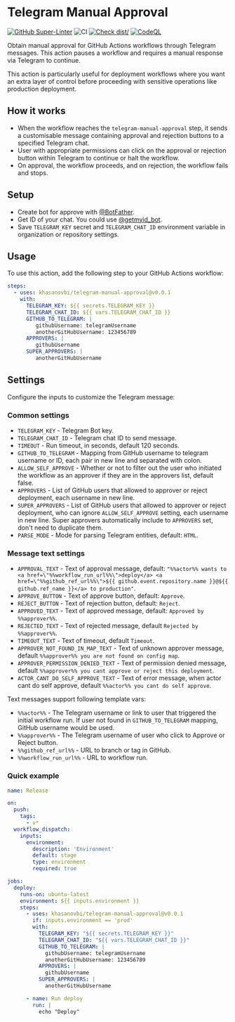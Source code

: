 # Telegram Manual Approval

[![GitHub Super-Linter](https://github.com/actions/typescript-action/actions/workflows/linter.yml/badge.svg)](https://github.com/super-linter/super-linter)
![CI](https://github.com/actions/typescript-action/actions/workflows/ci.yml/badge.svg)
[![Check dist/](https://github.com/actions/typescript-action/actions/workflows/check-dist.yml/badge.svg)](https://github.com/actions/typescript-action/actions/workflows/check-dist.yml)
[![CodeQL](https://github.com/actions/typescript-action/actions/workflows/codeql-analysis.yml/badge.svg)](https://github.com/actions/typescript-action/actions/workflows/codeql-analysis.yml)

Obtain manual approval for GitHub Actions workflows through Telegram messages. This action pauses a workflow and requires a manual response via Telegram to continue.

This action is particularly useful for deployment workflows where you want an extra layer of control before proceeding with sensitive operations like production deployment.

## How it works

- When the workflow reaches the `telegram-manual-approval` step, it sends a customisable message containing approval and rejection buttons to a specified Telegram chat.
- User with appropriate permissions can click on the approval or rejection button within Telegram to continue or halt the workflow.
- On approval, the workflow proceeds, and on rejection, the workflow fails and stops.

## Setup

- Create bot for approve with [@BotFather](https://t.me/BotFather).
- Get ID of your chat. You could use [@getmyid_bot](https://t.me/getmyid_bot).
- Save `TELEGRAM_KEY` secret and `TELEGRAM_CHAT_ID` environment variable in organization or repository settings.  

## Usage

To use this action, add the following step to your GitHub Actions workflow:

```yaml
steps:
  - uses: khasanovbi/telegram-manual-approval@v0.0.1
    with:
      TELEGRAM_KEY: ${{ secrets.TELEGRAM_KEY }}
      TELEGRAM_CHAT_ID: ${{ vars.TELEGRAM_CHAT_ID }}
      GITHUB_TO_TELEGRAM: |
         githubUsername: telegramUsername
         anotherGitHubUsername: 123456789
      APPROVERS: |
         githubUsername
      SUPER_APPROVERS: |
         anotherGitHubUsername
```

## Settings

Configure the inputs to customize the Telegram message:

### Common settings

- `TELEGRAM_KEY` - Telegram Bot key.
- `TELEGRAM_CHAT_ID` - Telegram chat ID to send message.
- `TIMEOUT` - Run timeout, in seconds, default 120 seconds.
- `GITHUB_TO_TELEGRAM` - Mapping from GitHub username to telegram username or ID, each pair in new line and separated with colon.
- `ALLOW_SELF_APPROVE` - Whether or not to filter out the user who initiated the workflow as an approver if they are in the approvers list, default false.
- `APPROVERS` - List of GitHub users that allowed to approver or reject deployment, each username in new line.
- `SUPER_APPROVERS` - List of GitHub users that allowed to approver or reject deployment, who can ignore `ALLOW_SELF_APPROVE` setting, each username in new line. Super approvers automatically include to `APPROVERS` set, don't need to duplicate them.
- `PARSE_MODE` - Mode for parsing Telegram entities, default: `HTML`.

### Message text settings

- `APPROVAL_TEXT` - Text of approval message, default: `"%%actor%% wants to <a href=\"%%workflow_run_url%%\">deploy</a> <a href=\"%%github_ref_url%%\">${{ github.event.repository.name }}@${{ github.ref_name }}</a> to production"`.
- `APPROVE_BUTTON` - Text of approve button, default: `Approve`.
- `REJECT_BUTTON` - Text of rejection button, default: `Reject`.
- `APPROVED_TEXT` - Text of approved message, default: `Approved by %%approver%%`.
- `REJECTED_TEXT` - Text of rejected message, default `Rejected by %%approver%%`.
- `TIMEOUT_TEXT` - Text of timeout, default `Timeout`.
- `APPROVER_NOT_FOUND_IN_MAP_TEXT` - Text of unknown approver message, default `%%approver%% you are not found on config map`.
- `APPROVER_PERMISSION_DENIED_TEXT` - Text of permission denied message, default `%%approver%% you cant approve or reject this deployment`.
- `ACTOR_CANT_DO_SELF_APPROVE_TEXT` - Text of error message, when actor cant do self approve, default `%%actor%% you cant do self approve`.

Text messages support following template vars:

- `%%actor%%` - The Telegram username or link to user that triggered the initial workflow run. If user not found in `GITHUB_TO_TELEGRAM` mapping, GitHub username would be used.
- `%%approver%%` - The Telegram username of user who click to Approve or Reject button.
- `%%github_ref_url%%` - URL to branch or tag in GitHub.
- `%%workflow_run_url%%` - URL to workflow run.

### Quick example

```yaml
name: Release

on:
  push:
    tags:
      - v*
  workflow_dispatch:
    inputs:
      environment:
        description: 'Environment'
        default: stage
        type: environment
        required: true

jobs:
  deploy:
    runs-on: ubuntu-latest
    environment: ${{ inputs.environment }}
    steps:
      - uses: khasanovbi/telegram-manual-approval@v0.0.1
        if: inputs.environment == 'prod'
        with:
          TELEGRAM_KEY: "${{ secrets.TELEGRAM_KEY }}"
          TELEGRAM_CHAT_ID: "${{ vars.TELEGRAM_CHAT_ID }}"
          GITHUB_TO_TELEGRAM: |
            githubUsername: telegramUsername
            anotherGitHubUsername: 123456789
          APPROVERS: |
            githubUsername
          SUPER_APPROVERS: |
            anotherGitHubUsername

      - name: Run deploy
        run: |
          echo "Deploy"
```
